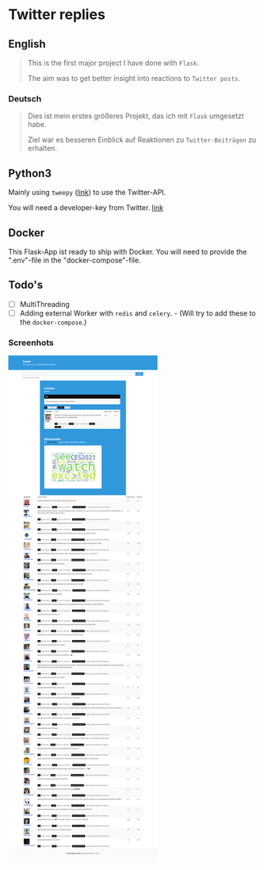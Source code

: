 # Twitter replies

## English

>This is the first major project I have done with `Flask`.
>
>The aim was to get better insight into reactions to `Twitter posts`.

### Deutsch

>Dies ist mein erstes größeres Projekt, das ich mit `Flask` umgesetzt habe.
>
>Ziel war es besseren Einblick auf Reaktionen zu `Twitter-Beiträgen` zu erhalten.

## Python3

Mainly using `tweepy` ([link](https://www.tweepy.org/)) to use the Twitter-API.

You will need a developer-key from Twitter. [link](https://developer.twitter.com/en)

## Docker

This Flask-App ist ready to ship with Docker.
You will need to provide the ".env"-file in the "docker-compose"-file.

## Todo's

- [ ] MultiThreading
- [ ] Adding external Worker with `redis` and `celery`. - (Will try to add these to the `docker-compose`.)

### Screenhots

![Screenshot of my App.](pics/Twitter_Screenshot.png)

